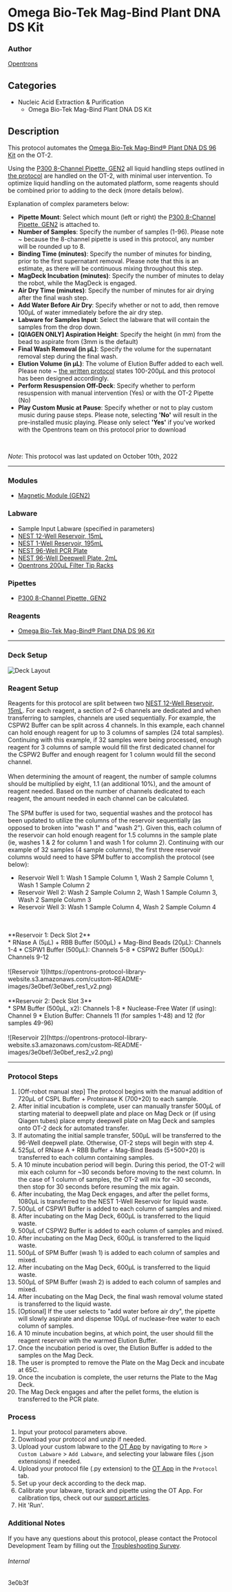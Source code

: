 # Omega Bio-Tek Mag-Bind Plant DNA DS Kit

### Author
[Opentrons](https://opentrons.com/)

## Categories
* Nucleic Acid Extraction & Purification
	* Omega Bio-Tek Mag-Bind Plant DNA DS Kit

## Description
This protocol automates the [Omega Bio-Tek Mag-Bind® Plant DNA DS 96 Kit](https://www.omegabiotek.com/product/plant-extraction-mag-bind-plant-dna-ds-96/) on the OT-2.

Using the [P300 8-Channel Pipette, GEN2](https://shop.opentrons.com/8-channel-electronic-pipette/) all liquid handling steps outlined in [the protocol](https://s3.amazonaws.com/pf-upload-01/u-4256/0/2021-12-14/kf03tt7/Omega%20BioTek%20Mag-Bind%20Plant%20DNA%20extraction%20automation%20protocol.pdf) are handled on the OT-2, with minimal user intervention. To optimize liquid handling on the automated platform, some reagents should be combined prior to adding to the deck (more details below).

Explanation of complex parameters below:
* **Pipette Mount**: Select which mount (left or right) the [P300 8-Channel Pipette, GEN2](https://shop.opentrons.com/8-channel-electronic-pipette/) is attached to.
* **Number of Samples**: Specify the number of samples (1-96). Please note ~ because the 8-channel pipette is used in this protocol, any number will be rounded up to 8.
* **Binding Time (minutes)**: Specify the number of minutes for binding, prior to the first supernatant removal. Please note that this is an estimate, as there will be continuous mixing throughout this step.
* **MagDeck Incubation (minutes)**: Specify the number of minutes to delay the robot, while the MagDeck is engaged.
* **Air Dry Time (minutes)**: Specify the number of minutes for air drying after the final wash step.
* **Add Water Before Air Dry**: Specify whether or not to add, then remove 100µL of water immediately before the air dry step.
* **Labware for Samples Input**: Select the labware that will contain the samples from the drop down.
* **[QIAGEN ONLY] Aspiration Height**: Specify the height (in mm) from the bead to aspirate from (3mm is the default)
* **Final Wash Removal (in µL)**: Specify the volume for the supernatant removal step during the final wash.
* **Elution Volume (in µL)**: The volume of Elution Buffer added to each well. Please note ~ [the written protocol](https://s3.amazonaws.com/pf-upload-01/u-4256/0/2021-12-14/kf03tt7/Omega%20BioTek%20Mag-Bind%20Plant%20DNA%20extraction%20automation%20protocol.pdf) states 100-200µL and this protocol has been designed accordingly.
* **Perform Resuspension Off-Deck**: Specify whether to perform resuspension with manual intervention (Yes) or with the OT-2 Pipette (No)
* **Play Custom Music at Pause**: Specify whether or not to play custom music during pause steps. Please note, selecting **'No'** will result in the pre-installed music playing. Please only select **'Yes'** if you've worked with the Opentrons team on this protocol prior to download
</br>

*Note*: This protocol was last updated on October 10th, 2022

---

### Modules
* [Magnetic Module (GEN2)](https://shop.opentrons.com/collections/hardware-modules/products/magdeck)

### Labware
* Sample Input Labware (specified in parameters)
* [NEST 12-Well Reservoir, 15mL](https://shop.opentrons.com/nest-12-well-reservoirs-15-ml/)
* [NEST 1-Well Reservoir, 195mL](https://shop.opentrons.com/nest-1-well-reservoirs-195-ml/)
* [NEST 96-Well PCR Plate](https://shop.opentrons.com/nest-0-1-ml-96-well-pcr-plate-full-skirt/)
* [NEST 96-Well Deepwell Plate, 2mL](https://shop.opentrons.com/nest-2-ml-96-well-deep-well-plate-v-bottom/)
* [Opentrons 200µL Filter Tip Racks](https://shop.opentrons.com/opentrons-200ul-filter-tips/)

### Pipettes
* [P300 8-Channel Pipette, GEN2](https://shop.opentrons.com/8-channel-electronic-pipette/)


### Reagents
* [Omega Bio-Tek Mag-Bind® Plant DNA DS 96 Kit](https://www.omegabiotek.com/product/plant-extraction-mag-bind-plant-dna-ds-96/)

---

### Deck Setup
![Deck Layout](https://opentrons-protocol-library-website.s3.amazonaws.com/custom-README-images/3e0bef/3e0bef_deck_v2.png)

### Reagent Setup
Reagents for this protocol are split between two [NEST 12-Well Reservoir, 15mL](https://shop.opentrons.com/nest-12-well-reservoirs-15-ml/). For each reagent, a section of 2-6 channels are dedicated and when transferring to samples, channels are used sequentially. For example, the CSPW2 Buffer can be split across 4 channels. In this example, each channel can hold enough reagent for up to 3 columns of samples (24 total samples). Continuing with this example, if 32 samples were being processed, enough reagent for 3 columns of sample would fill the first dedicated channel for the CSPW2 Buffer and enough reagent for 1 column would fill the second channel.</br>
</br>
When determining the amount of reagent, the number of sample columns should be multiplied by eight, 1.1 (an additional 10%), and the amount of reagent needed. Based on the number of channels dedicated to each reagent, the amount needed in each channel can be calculated.</br>
</br>
The SPM buffer is used for two, sequential washes and the protocol has been updated to utilize the columns of the reservoir sequentially (as opposed to broken into "wash 1" and "wash 2"). Given this, each column of the reservoir can hold enough reagent for 1.5 columns in the sample plate (ie, washes 1 & 2 for column 1 and wash 1 for column 2). Continuing with our example of 32 samples (4 sample columns), the first three reservoir columns would need to have SPM buffer to accomplish the protocol (see below):</br>
* Reservoir Well 1: Wash 1 Sample Column 1, Wash 2 Sample Column 1, Wash 1 Sample Column 2
* Reservoir Well 2: Wash 2 Sample Column 2, Wash 1 Sample Column 3, Wash 2 Sample Column 3
* Reservoir Well 3: Wash 1 Sample Column 4, Wash 2 Sample Column 4
</br>
</br>
**Reservoir 1: Deck Slot 2**</br>
* RNase A (5µL) + RBB Buffer (500µL) + Mag-Bind Beads (20µL): Channels 1-4
* CSPW1 Buffer (500µL): Channels 5-8
* CSPW2 Buffer (500µL): Channels 9-12
</br>
</br>
![Reservoir 1](https://opentrons-protocol-library-website.s3.amazonaws.com/custom-README-images/3e0bef/3e0bef_res1_v2.png)
</br>
</br>
**Reservoir 2: Deck Slot 3**</br>
* SPM Buffer (500µL, x2): Channels 1-8
* Nuclease-Free Water (if using): Channel 9
* Elution Buffer: Channels 11 (for samples 1-48) and 12 (for samples 49-96)
</br>
</br>
![Reservoir 2](https://opentrons-protocol-library-website.s3.amazonaws.com/custom-README-images/3e0bef/3e0bef_res2_v2.png)

---

### Protocol Steps
1. [Off-robot manual step] The protocol begins with the manual addition of 720µL of CSPL Buffer + Proteinase K (700+20) to each sample.
2. After initial incubation is complete, user can manually transfer 500µL of starting material to deepwell plate and place on Mag Deck or (if using Qiagen tubes) place empty deepwell plate on Mag Deck and samples onto OT-2 deck for automated transfer.
3. If automating the initial sample transfer, 500µL will be transferred to the 96-Well deepwell plate. Otherwise, OT-2 steps will begin with step 4.
4. 525µL of RNase A + RBB Buffer + Mag-Bind Beads (5+500+20) is transferred to each column containing samples.
5. A 10 minute incubation period will begin. During this period, the OT-2 will mix each column for ~30 seconds before moving to the next column. In the case of 1 column of samples, the OT-2 will mix for ~30 seconds, then stop for 30 seconds before resuming the mix again.
6. After incubating, the Mag Deck engages, and after the pellet forms, 1080µL is transferred to the NEST 1-Well Reservoir for liquid waste.
7. 500µL of CSPW1 Buffer is added to each column of samples and mixed.
8. After incubating on the Mag Deck, 600µL is transferred to the liquid waste.
9. 500µL of CSPW2 Buffer is added to each column of samples and mixed.
10. After incubating on the Mag Deck, 600µL is transferred to the liquid waste.
11. 500µL of SPM Buffer (wash 1) is added to each column of samples and mixed.
12. After incubating on the Mag Deck, 600µL is transferred to the liquid waste.
13. 500µL of SPM Buffer (wash 2) is added to each column of samples and mixed.
14. After incubating on the Mag Deck, the final wash removal volume stated is transferred to the liquid waste.
15. [Optional] If the user selects to "add water before air dry", the pipette will slowly aspirate and dispense 100µL of nuclease-free water to each column of samples.
16. A 10 minute incubation begins, at which point, the user should fill the reagent reservoir with the warmed Elution Buffer.
17. Once the incubation period is over, the Elution Buffer is added to the samples on the Mag Deck.
18. The user is prompted to remove the Plate on the Mag Deck and incubate at 65C.
19. Once the incubation is complete, the user returns the Plate to the Mag Deck.
20. The Mag Deck engages and after the pellet forms, the elution is transferred to the PCR plate.

### Process
1. Input your protocol parameters above.
2. Download your protocol and unzip if needed.
3. Upload your custom labware to the [OT App](https://opentrons.com/ot-app) by navigating to `More` > `Custom Labware` > `Add Labware`, and selecting your labware files (.json extensions) if needed.
4. Upload your protocol file (.py extension) to the [OT App](https://opentrons.com/ot-app) in the `Protocol` tab.
5. Set up your deck according to the deck map.
6. Calibrate your labware, tiprack and pipette using the OT App. For calibration tips, check out our [support articles](https://support.opentrons.com/en/collections/1559720-guide-for-getting-started-with-the-ot-2).
7. Hit 'Run'.

### Additional Notes
If you have any questions about this protocol, please contact the Protocol Development Team by filling out the [Troubleshooting Survey](https://protocol-troubleshooting.paperform.co/).

###### Internal
3e0b3f
